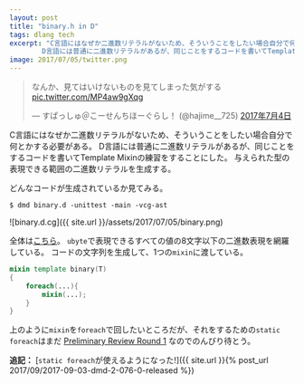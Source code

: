 ```yaml
---
layout: post
title: "binary.h in D"
tags: dlang tech
excerpt: "C言語にはなぜか二進数リテラルがないため、そういうことをしたい場合自分で何とかする必要がある。
        D言語には普通に二進数リテラルがあるが、同じことをするコードを書いてTemplate Mixinの練習をすることにした。"
image: 2017/07/05/twitter.png
---
```


<blockquote class="twitter-tweet" data-lang="ja"><p lang="ja" dir="ltr">なんか、見てはいけないものを見てしまった気がする <a href="https://t.co/MP4aw9gXqg">pic.twitter.com/MP4aw9gXqg</a></p>&mdash; すぱっしゅ＠こーせんちほーぐらし！ (@hajime__725) <a href="https://twitter.com/hajime__725/status/882048385791832064">2017年7月4日</a></blockquote>
<script async src="//platform.twitter.com/widgets.js" charset="utf-8"></script>

C言語にはなぜか二進数リテラルがないため、そういうことをしたい場合自分で何とかする必要がある。
D言語には普通に二進数リテラルがあるが、同じことをするコードを書いてTemplate Mixinの練習をすることにした。
与えられた型の表現できる範囲の二進数リテラルを生成する。

<script src="https://gist.github.com/kotet/d06125b1d3b14f101742b1411d83c46f.js?file=binary.d"></script>

どんなコードが生成されているか見てみる。

```console
$ dmd binary.d -unittest -main -vcg-ast
```

![binary.d.cg]({{ site.url }}/assets/2017/07/05/binary.png)

全体は[こちら](https://gist.github.com/kotet/d06125b1d3b14f101742b1411d83c46f#file-binary-d-cg)。
`ubyte`で表現できるすべての値の8文字以下の二進数表現を網羅している。
コードの文字列を生成して、1つの`mixin`に渡している。

```d
mixin template binary(T)
{
    foreach(...){
        mixin(...);
    }
}
```

上のように`mixin`を`foreach`で回したいところだが、それをするための`static foreach`はまだ
[Preliminary Review Round 1](https://github.com/dlang/DIPs/blob/d2dc77802c74378cf4545069eced21f85fbf893f/DIPs/DIP1010.md)
なのでのんびり待とう。

**追記：** [`static foreach`が使えるようになった!]({{ site.url }}{% post_url 2017/09/2017-09-03-dmd-2-076-0-released %})